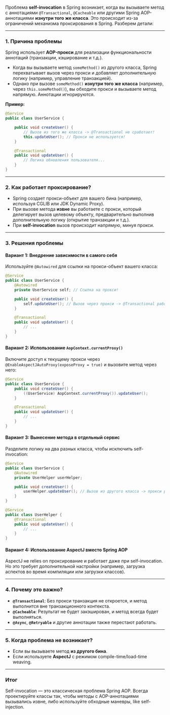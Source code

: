 Проблема **self-invocation** в Spring возникает, когда вы вызываете метод с аннотациями `@Transactional`, `@Cacheable` или другими Spring AOP-аннотациями **изнутри того же класса**. Это происходит из-за ограничений механизма проксирования в Spring. Разберем детали:

---

### 1. **Причина проблемы**
Spring использует **AOP-прокси** для реализации функциональности аннотаций (транзакции, кэширование и т.д.).
- Когда вы вызываете метод `someMethod()` из другого класса, Spring перехватывает вызов через прокси и добавляет дополнительную логику (например, управление транзакцией).
- Однако при вызове `someMethod()` **изнутри того же класса** (например, через `this.someMethod()`), вы обходите прокси и вызываете метод напрямую. Аннотации игнорируются.

**Пример:**
```java
@Service
public class UserService {

    public void createUser() {
        // Вызов из того же класса -> @Transactional не сработает!
        this.updateUser(); // Прокси не используется!
    }

    @Transactional
    public void updateUser() {
        // Логика обновления пользователя...
    }
}
```

---

### 2. **Как работает проксирование?**
- Spring создает прокси-объект для вашего бина (например, используя CGLIB или JDK Dynamic Proxy).
- При вызове метода **извне** вы работаете с прокси, который делегирует вызов целевому объекту, предварительно выполнив дополнительную логику (открытие транзакции и т.д.).
- При **self-invocation** вызов происходит напрямую, минуя прокси.

---

### 3. **Решения проблемы**

#### **Вариант 1: Внедрение зависимости в самого себя**
Используйте `@Autowired` для ссылки на прокси-объект вашего класса:
```java
@Service
public class UserService {
    @Autowired
    private UserService self; // Ссылка на прокси!

    public void createUser() {
        self.updateUser(); // Вызов через прокси -> @Transactional работает!
    }

    @Transactional
    public void updateUser() {
        // ...
    }
}
```

#### **Вариант 2: Использование `AopContext.currentProxy()`**
Включите доступ к текущему прокси через `@EnableAspectJAutoProxy(exposeProxy = true)` и вызовите метод через него:
```java
@Service
public class UserService {
    public void createUser() {
        ((UserService) AopContext.currentProxy()).updateUser();
    }

    @Transactional
    public void updateUser() {
        // ...
    }
}
```

#### **Вариант 3: Вынесение метода в отдельный сервис**
Разделите логику на два разных класса, чтобы исключить self-invocation:
```java
@Service
public class UserService {
    @Autowired
    private UserHelper userHelper;

    public void createUser() {
        userHelper.updateUser(); // Вызов из другого класса -> прокси работает.
    }
}

@Service
public class UserHelper {
    @Transactional
    public void updateUser() {
        // ...
    }
}
```

#### **Вариант 4: Использование AspectJ вместо Spring AOP**
AspectJ не relies on проксирование и работает даже при self-invocation. Но это требует дополнительной настройки (например, загрузка аспектов во время компиляции или загрузки классов).

---

### 4. **Почему это важно?**
- **`@Transactional`**: Без прокси транзакция не откроется, и метод выполнится вне транзакционного контекста.
- **`@Cacheable`**: Результат не будет закэширован, и метод всегда будет выполняться.
- **`@Async`**, **`@Retryable`** и другие аннотации также перестают работать.

---

### 5. **Когда проблема не возникает?**
- Если вы вызываете метод **из другого бина**.
- Если используете **AspectJ** с режимом compile-time/load-time weaving.

---

### Итог
Self-invocation — это классическая проблема Spring AOP. Всегда проектируйте классы так, чтобы методы с AOP-аннотациями вызывались извне, либо используйте обходные маневры, like self-injection.